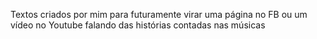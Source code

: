 Textos criados por mim para futuramente virar uma página no FB ou um vídeo no Youtube falando das histórias contadas nas músicas
